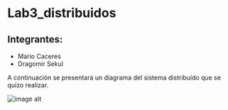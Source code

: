 # Lab3_distribuidos

## Integrantes:
 - Mario Caceres
 - Dragomir Sekul
 
 A continuación se presentará un diagrama del sistema distribuído que se quizo realizar.
 
 ![image alt](https://i.imgur.com/ay2EKSr.png)
